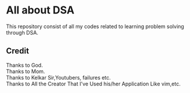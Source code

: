 # All about DSA

This repository consist of all my codes related to learning problem solving through DSA.

## Credit

Thanks to God. <br>
Thanks to Mom. <br>
Thanks to Kelkar Sir,Youtubers, failures etc.<br>
Thanks to All the Creator That I've Used his/her Application Like vim,etc. <br>
